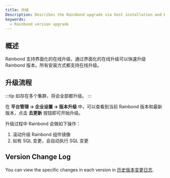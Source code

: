 ```yaml
---
title: 升级
Description: Describes the Rainbond upgrade via host installation and Helm installation
keywords:
  - Rainbond version upgrade
---
```


## 概述

Rainbond 支持界面化的在线升级，通过界面化的在线升级可以快速升级 Rainbond 版本。所有安装方式都支持在线升级。

## 升级流程

:::tip
如存在多个集群，将会全部都升级。
:::

在 **平台管理 -> 企业设置 -> 版本升级** 中，可以查看到当前 Rainbond 版本和最新版本，点击 **去更新** 按钮即可开始升级。

升级过程中 Rainbond 会做如下操作：

1. 滚动升级 Rainbond 组件镜像
2. 如有 SQL 变更，会自动执行 SQL 变更

## Version Change Log

You can view the specific changes in each version in [历史版本变更日志](/changelog).
